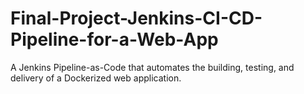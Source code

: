 # Final-Project-Jenkins-CI-CD-Pipeline-for-a-Web-App
A Jenkins Pipeline-as-Code that automates the building, testing, and delivery of a Dockerized web application.
